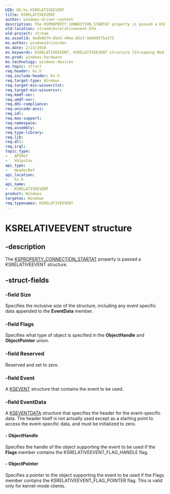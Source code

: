 ```yaml
---
UID: NS:ks.KSRELATIVEEVENT
title: KSRELATIVEEVENT
author: windows-driver-content
description: The KSPROPERTY_CONNECTION_STARTAT property is passed a KSRELATIVEEVENT structure.
old-location: stream\ksrelativeevent.htm
old-project: stream
ms.assetid: 4edb8b74-d5e5-49ee-85a7-9eb095f5a575
ms.author: windowsdriverdev
ms.date: 2/23/2018
ms.keywords: KSRELATIVEEVENT, KSRELATIVEEVENT structure [Streaming Media Devices], ks-struct_d79f6a15-6e44-4d81-b4f1-c113cbc2ee79.xml, ks/KSRELATIVEEVENT, stream.ksrelativeevent
ms.prod: windows-hardware
ms.technology: windows-devices
ms.topic: struct
req.header: ks.h
req.include-header: Ks.h
req.target-type: Windows
req.target-min-winverclnt: 
req.target-min-winversvr: 
req.kmdf-ver: 
req.umdf-ver: 
req.ddi-compliance: 
req.unicode-ansi: 
req.idl: 
req.max-support: 
req.namespace: 
req.assembly: 
req.type-library: 
req.lib: 
req.dll: 
req.irql: 
topic_type:
-	APIRef
-	kbSyntax
api_type:
-	HeaderDef
api_location:
-	ks.h
api_name:
-	KSRELATIVEEVENT
product: Windows
targetos: Windows
req.typenames: KSRELATIVEEVENT
---
```


# KSRELATIVEEVENT structure


## -description


The <a href="https://msdn.microsoft.com/library/windows/hardware/ff565109">KSPROPERTY_CONNECTION_STARTAT</a> property is passed a KSRELATIVEEVENT structure.


## -struct-fields




### -field Size

Specifies the inclusive size of the structure, including any event specific data appended to the <b>EventData</b> member.


### -field Flags

Specifies what type of object is specified in the <b>ObjectHandle</b> and <b>ObjectPointer</b> union.


### -field Reserved

Reserved and set to zero.


### -field Event

A <a href="https://msdn.microsoft.com/library/windows/hardware/ff561744">KSEVENT</a> structure that contains the event to be used.


### -field EventData

A <a href="https://msdn.microsoft.com/library/windows/hardware/ff561750">KSEVENTDATA</a> structure that specifies the header for the event-specific data. The header itself is not actually used except as a starting point to access the event-specific data, and must be initialized to zero.


#### - ObjectHandle

Specifies the handle of the object supporting the event to be used if the <b>Flags</b> member contains the KSRELATIVEEVENT_FLAG_HANDLE flag.


#### - ObjectPointer

Specifies a pointer to the object supporting the event to be used if the Flags member contains the KSRELATIVEEVENT_FLAG_POINTER flag. This is valid only for kernel-mode clients.

